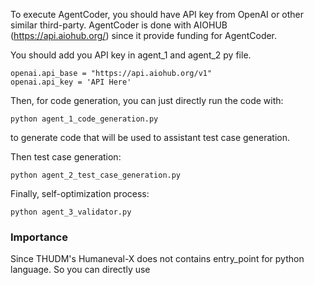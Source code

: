 To execute AgentCoder, you should have API key from OpenAI or other similar third-party. AgentCoder is done with AIOHUB (https://api.aiohub.org/) since it provide funding for AgentCoder.

You should add you API key in agent_1 and agent_2 py file.

```
openai.api_base = "https://api.aiohub.org/v1"
openai.api_key = 'API Here'
```

Then, for code generation, you can just directly run the code with:
```
python agent_1_code_generation.py
```
to generate code that will be used to assistant test case generation.

Then test case generation:
```
python agent_2_test_case_generation.py
```

Finally, self-optimization process:

```
python agent_3_validator.py
```

### Importance

Since THUDM's Humaneval-X does not contains entry_point for python language. So you can directly use 